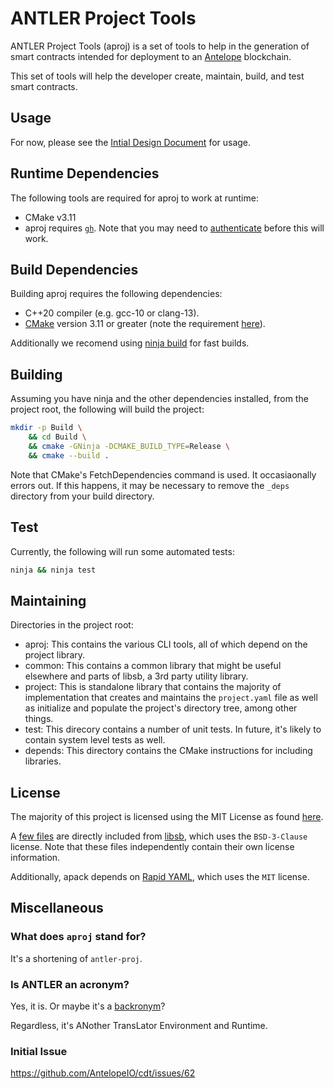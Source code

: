 # ANTLER Project Tools

ANTLER Project Tools (aproj) is a set of tools to help in the
generation of smart contracts intended for deployment to an
[Antelope](https://github.com/AntelopeIO/) blockchain.

This set of tools will help the developer create, maintain, build, and
test smart contracts.


## Usage

For now, please see the [Intial Design Document](./docs/project_manager.md) for usage.

## Runtime Dependencies

The following tools are required for aproj to work at runtime:
- CMake v3.11
- aproj requires [`gh`](https://cli.github.com/). Note that you may need
to [authenticate](https://cli.github.com/manual/) before this will
work.


## Build Dependencies

Building aproj requires the following dependencies:
- C++20 compiler (e.g. gcc-10 or clang-13).
- [CMake](https://cmake.org/overview/) version 3.11 or greater (note the requirement [here](./CMakeLists.txt#L1)).

Additionally we recomend using [ninja build](https://ninja-build.org/) for fast builds.


## Building

Assuming you have ninja and the other dependencies installed, from the project root, the following will build the project:
```bash
mkdir -p Build \
    && cd Build \
    && cmake -GNinja -DCMAKE_BUILD_TYPE=Release \
    && cmake --build .
```

Note that CMake's FetchDependencies command is used. It occasiaonally
errors out. If this happens, it may be necessary to remove the `_deps`
directory from your build directory.

## Test

Currently, the following will run some automated tests:
```bash
ninja && ninja test
```

## Maintaining

Directories in the project root:
- aproj: This contains the various CLI tools, all of which depend on the project library.
- common: This contains a common library that might be useful elsewhere and parts of libsb, a 3rd party utility library.
- project: This is standalone library that contains the majority of implementation that creates and maintains the `project.yaml` file as well as initialize and populate the project's directory tree, among other things.
- test: This direcory contains a number of unit tests. In future, it's likely to contain system level tests as well.
- depends: This directory contains the CMake instructions for including libraries.


## License

The majority of this project is licensed using the MIT License as
found [here](./LICENSE).

A [few files](./common/sb) are directly included from
[libsb](https://github.com/ScottBailey/libsb), which uses the
`BSD-3-Clause` license. Note that these files independently contain
their own license information.

Additionally, apack depends on [Rapid YAML](https://github.com/biojppm/rapidyaml),
which uses the `MIT` license.


## Miscellaneous

### What does `aproj` stand for?

It's a shortening of `antler-proj`.

### Is ANTLER an acronym?

Yes, it is. Or maybe it's a
[backronym](https://en.wikipedia.org/wiki/Backronym)?

Regardless, it's ANother TransLator Environment and Runtime.

### Initial Issue

https://github.com/AntelopeIO/cdt/issues/62
